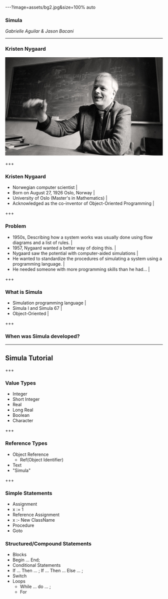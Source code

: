 ---?image=assets/bg2.jpg&size=100% auto

### Simula  

*Gabrielle Aguilar & Jason Bacani*

---

### Kristen Nygaard

![nygaard](assets/nygaard.jpg)

+++ 

### Kristen Nygaard

- Norwegian computer scientist |
- Born on August 27, 1926 Oslo, Norway |
- University of Oslo (Master's in Mathematics) |
- Acknowledged as the co-inventor of Object-Oriented Programming |

+++

### Problem

- 1950s, Describing how a system works was usually done using flow diagrams and a list of rules. |
- 1957, Nygaard wanted a better way of doing this. |
- Nygaard saw the potential with computer-aided simulations |
- He wanted to standardize the procedures of simulating a system using a programming language. |
- He needed someone with more programming skills than he had... | 

+++

### What is Simula

- Simulation programming language |
- Simula I and Simula 67 |
- Object-Oriented |

+++

### When was Simula developed?

--- 

## Simula Tutorial

+++

### Value Types
- Integer
- Short Integer
- Real
- Long Real
- Boolean
- Character

+++

### Reference Types
- Object Reference
  - Ref(Object Identifier)
- Text
 - "Simula"

+++

### Simple Statements
- Assignment
 - x := 1
- Reference Assignment
 - x :- New ClassName
- Procedure
- Goto

### Structured/Compound Statements
- Blocks
 - Begin ... End;
- Conditional Statements
 - If ... Then ... ; If ... Then ... Else ... ;
 - Switch
- Loops
  - While ... do ... ;
  - For
